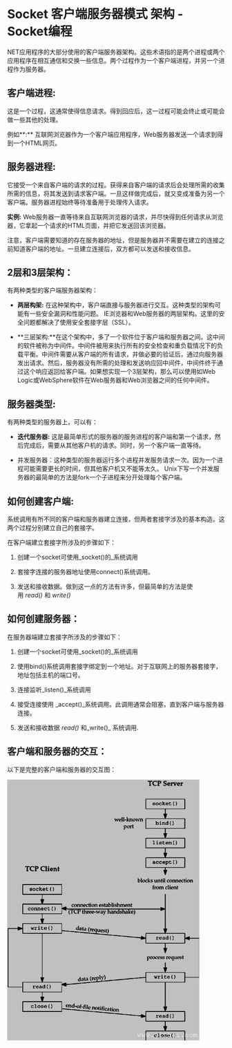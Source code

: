 # Socket 客户端服务器模式 架构 - Socket编程



NET应用程序的大部分使用的客户端服务器架构。这些术语指的是两个进程或两个应用程序在相互通信和交换一些信息。两个过程作为一个客户端进程，并另一个进程作为服务器。

## 客户端进程:

这是一个过程，这通常使得信息请求。得到回应后，这一过程可能会终止或可能会做一些其他的处理。

例如**:** 互联网浏览器作为一个客户端应用程序，Web服务器发送一个请求到得到一个HTML网页。

## 服务器进程:

它接受一个来自客户端的请求的过程。获得来自客户端的请求后会处理所需的收集所需的信息，将其发送到请求客户端。一旦这样做完成后，就又变成准备为另一个客户端。服务器进程始终等待准备用于处理传入请求。

**实例:** Web服务器一直等待来自互联网浏览器的请求，并尽快得到任何请求从浏览器，它拿起一个请求的HTML页面，并把它发送回该浏览器。

注意，客户端需要知道的存在服务器的地址，但是服务器并不需要在建立的连接之前知道客户端的地址。一旦建立连接后，双方都可以发送和接收信息。

## 2层和3层架构：

有两种类型的客户端服务器架构：

*   **两层构架:** 在这种架构中，客户端直接与服务器进行交互。这种类型的架构可能有一些安全漏洞和性能问题。 IE浏览器和Web服务器的两层架构。这里的安全问题都解决了使用安全套接字层（SSL）。

*   **三层架构:**在这个架构中，多了一个软件位于客户端和服务器之间。这中间的软件被称为中间件。中间件被用来执行所有的安全检查和重负载情况下的负载平衡。中间件需要从客户端的所有请求，并做必要的验证后，通过向服务器发出请求。然后，服务器没有所需的处理和发送响应回中间件，中间件终于通过这个响应返回给客户端。如果想实现一个3层架构，那么可以使用如Web Logic或WebSphere软件在Web服务器和Web浏览器之间的任何中间件。

## 服务器类型:

有两种类型的服务器上，可以有：

*   **迭代服务器:** 这是最简单形式的服务器的服务进程的客户端和第一个请求，然后完成后，需要从其他客户机的请求。同时，另一个客户端一直等待。

*   并发服务器：这种类型的服务器运行多个进程并发服务请求一次。因为一个进程可能需要更长的时间，但其他客户机又不能等太久。 Unix下写一个并发服务器的最简单的方法是fork一个子进程来分开处理每个客户端。

## 如何创建客户端:

系统调用有所不同的客户端和服务器建立连接，但两者套接字涉及的基本构造。这两个过程分别建立自己的套接字。

在客户端建立套接字所涉及的步骤如下：

1.  创建一个socket可使用_socket()的_系统调用

2.  套接字连接的服务器地址使用connect()系统调用。

3.  发送和接收数据。做到这一点的方法有许多，但最简单的方法是使用 _read()_ 和 _write()_

## 如何创建服务器：

在服务器端建立套接字所涉及的步骤如下：

1.  创建一个socket可使用_socket()的_系统调用

2.  使用bind()系统调用套接字绑定到一个地址。对于互联网上的服务器套接字，地址包括主机的端口号。

3.  连接监听_listen()_系统调用

4.  接受连接使用 _accept()_系统调用。此调用通常会阻塞，直到客户端与服务器连接。

5.  发送和接收数据 _read()_ 和_write()_ 系统调用.

## 客户端和服务器的交互：

以下是完整的客户端和服务器的交互图：

![Socket Client Server](../img/1Z014KP-0.gif)
